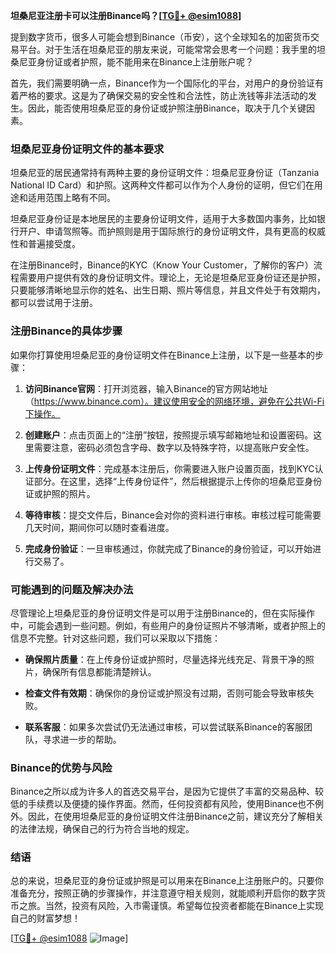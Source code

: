 **坦桑尼亚注册卡可以注册Binance吗？[[TG💪+ @esim1088](https://t.me/s/esim1088)]**

提到数字货币，很多人可能会想到Binance（币安），这个全球知名的加密货币交易平台。对于生活在坦桑尼亚的朋友来说，可能常常会思考一个问题：我手里的坦桑尼亚身份证或者护照，能不能用来在Binance上注册账户呢？

首先，我们需要明确一点，Binance作为一个国际化的平台，对用户的身份验证有着严格的要求。这是为了确保交易的安全性和合法性，防止洗钱等非法活动的发生。因此，能否使用坦桑尼亚的身份证或护照注册Binance，取决于几个关键因素。

### 坦桑尼亚身份证明文件的基本要求

坦桑尼亚的居民通常持有两种主要的身份证明文件：坦桑尼亚身份证（Tanzania National ID Card）和护照。这两种文件都可以作为个人身份的证明，但它们在用途和适用范围上略有不同。

坦桑尼亚身份证是本地居民的主要身份证明文件，适用于大多数国内事务，比如银行开户、申请驾照等。而护照则是用于国际旅行的身份证明文件，具有更高的权威性和普遍接受度。

在注册Binance时，Binance的KYC（Know Your Customer，了解你的客户）流程需要用户提供有效的身份证明文件。理论上，无论是坦桑尼亚身份证还是护照，只要能够清晰地显示你的姓名、出生日期、照片等信息，并且文件处于有效期内，都可以尝试用于注册。

### 注册Binance的具体步骤

如果你打算使用坦桑尼亚的身份证明文件在Binance上注册，以下是一些基本的步骤：

1. **访问Binance官网**：打开浏览器，输入Binance的官方网站地址（https://www.binance.com）。建议使用安全的网络环境，避免在公共Wi-Fi下操作。

2. **创建账户**：点击页面上的“注册”按钮，按照提示填写邮箱地址和设置密码。这里需要注意，密码必须包含字母、数字以及特殊字符，以提高账户安全性。

3. **上传身份证明文件**：完成基本注册后，你需要进入账户设置页面，找到KYC认证部分。在这里，选择“上传身份证件”，然后根据提示上传你的坦桑尼亚身份证或护照的照片。

4. **等待审核**：提交文件后，Binance会对你的资料进行审核。审核过程可能需要几天时间，期间你可以随时查看进度。

5. **完成身份验证**：一旦审核通过，你就完成了Binance的身份验证，可以开始进行交易了。

### 可能遇到的问题及解决办法

尽管理论上坦桑尼亚的身份证明文件是可以用于注册Binance的，但在实际操作中，可能会遇到一些问题。例如，有些用户的身份证照片不够清晰，或者护照上的信息不完整。针对这些问题，我们可以采取以下措施：

- **确保照片质量**：在上传身份证或护照时，尽量选择光线充足、背景干净的照片，确保所有信息都能清楚辨认。
  
- **检查文件有效期**：确保你的身份证或护照没有过期，否则可能会导致审核失败。

- **联系客服**：如果多次尝试仍无法通过审核，可以尝试联系Binance的客服团队，寻求进一步的帮助。

### Binance的优势与风险

Binance之所以成为许多人的首选交易平台，是因为它提供了丰富的交易品种、较低的手续费以及便捷的操作界面。然而，任何投资都有风险，使用Binance也不例外。因此，在使用坦桑尼亚的身份证明文件注册Binance之前，建议充分了解相关的法律法规，确保自己的行为符合当地的规定。

### 结语

总的来说，坦桑尼亚的身份证或护照是可以用来在Binance上注册账户的。只要你准备充分，按照正确的步骤操作，并注意遵守相关规则，就能顺利开启你的数字货币之旅。当然，投资有风险，入市需谨慎。希望每位投资者都能在Binance上实现自己的财富梦想！

[[TG💪+ @esim1088](https://t.me/s/esim1088) ![Image](https://i.postimg.cc/4NQfJmqS/Snipaste-2025-05-13-00-14-12.png)]
